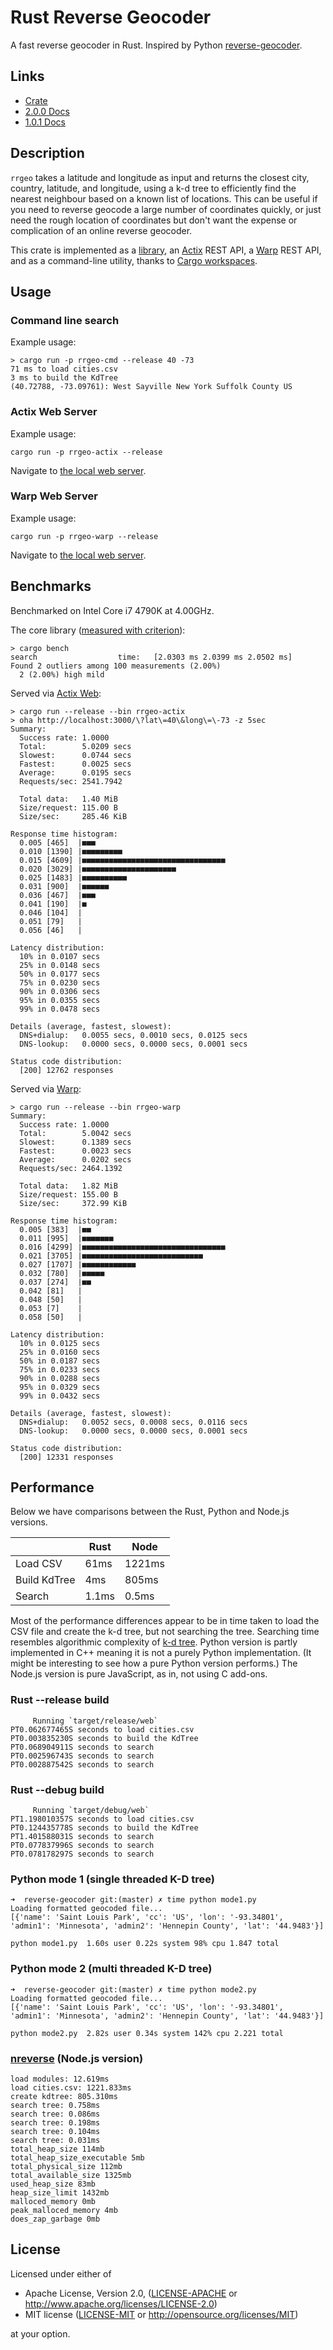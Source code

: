 # Rust Reverse Geocoder
A fast reverse geocoder in Rust. Inspired by Python [reverse-geocoder](https://github.com/thampiman/reverse-geocoder).

## Links

- [Crate](https://crates.io/crates/reverse_geocoder)
- [2.0.0 Docs](https://docs.rs/reverse_geocoder/2.0.0/reverse_geocoder/index.html)
- [1.0.1 Docs](https://docs.rs/reverse_geocoder/1.0.1/reverse_geocoder/)

## Description 
 
`rrgeo` takes a latitude and longitude as input and returns the closest city, country, latitude, and longitude, using a k-d tree to efficiently find the nearest neighbour based on a known list of locations. This can be useful if you need to reverse geocode a large number of coordinates quickly, or just need the rough location of coordinates but don't want the expense or complication of an online reverse geocoder.

This crate is implemented as a [library](https://crates.io/crates/reverse_geocoder), an [Actix](https://actix.rs/) REST API, a [Warp](https://seanmonstar.com/post/176530511587/warp) REST API, and as a command-line utility, thanks to [Cargo workspaces](https://doc.rust-lang.org/book/ch14-03-cargo-workspaces.html).

## Usage

### Command line search

Example usage:

```
> cargo run -p rrgeo-cmd --release 40 -73
71 ms to load cities.csv
3 ms to build the KdTree
(40.72788, -73.09761): West Sayville New York Suffolk County US
```

### Actix Web Server

Example usage:

```
cargo run -p rrgeo-actix --release
```

Navigate to [the local web server](http://localhost:3000/?lat=40&long=-73).

### Warp Web Server

Example usage:

```
cargo run -p rrgeo-warp --release
```

Navigate to [the local web server](http://localhost:3000/?lat=40&long=-73).

## Benchmarks 

Benchmarked on Intel Core i7 4790K at 4.00GHz.

The core library ([measured with criterion](https://github.com/japaric/criterion.rs)):

```
> cargo bench
search                  time:   [2.0303 ms 2.0399 ms 2.0502 ms]
Found 2 outliers among 100 measurements (2.00%)
  2 (2.00%) high mild
```

Served via [Actix Web](https://actix.rs/):

```
> cargo run --release --bin rrgeo-actix
> oha http://localhost:3000/\?lat\=40\&long\=\-73 -z 5sec
Summary:
  Success rate: 1.0000
  Total:        5.0209 secs
  Slowest:      0.0744 secs
  Fastest:      0.0025 secs
  Average:      0.0195 secs
  Requests/sec: 2541.7942

  Total data:   1.40 MiB
  Size/request: 115.00 B
  Size/sec:     285.46 KiB

Response time histogram:
  0.005 [465]  |■■■
  0.010 [1390] |■■■■■■■■■
  0.015 [4609] |■■■■■■■■■■■■■■■■■■■■■■■■■■■■■■■■
  0.020 [3029] |■■■■■■■■■■■■■■■■■■■■■
  0.025 [1483] |■■■■■■■■■■
  0.031 [900]  |■■■■■■
  0.036 [467]  |■■■
  0.041 [190]  |■
  0.046 [104]  |
  0.051 [79]   |
  0.056 [46]   |

Latency distribution:
  10% in 0.0107 secs
  25% in 0.0148 secs
  50% in 0.0177 secs
  75% in 0.0230 secs
  90% in 0.0306 secs
  95% in 0.0355 secs
  99% in 0.0478 secs

Details (average, fastest, slowest):
  DNS+dialup:   0.0055 secs, 0.0010 secs, 0.0125 secs
  DNS-lookup:   0.0000 secs, 0.0000 secs, 0.0001 secs

Status code distribution:
  [200] 12762 responses
```

Served via [Warp](https://github.com/seanmonstar/warp):

```
> cargo run --release --bin rrgeo-warp
Summary:
  Success rate: 1.0000
  Total:        5.0042 secs
  Slowest:      0.1389 secs
  Fastest:      0.0023 secs
  Average:      0.0202 secs
  Requests/sec: 2464.1392

  Total data:   1.82 MiB
  Size/request: 155.00 B
  Size/sec:     372.99 KiB

Response time histogram:
  0.005 [383]  |■■
  0.011 [995]  |■■■■■■■
  0.016 [4299] |■■■■■■■■■■■■■■■■■■■■■■■■■■■■■■■■
  0.021 [3705] |■■■■■■■■■■■■■■■■■■■■■■■■■■■
  0.027 [1707] |■■■■■■■■■■■■
  0.032 [780]  |■■■■■
  0.037 [274]  |■■
  0.042 [81]   |
  0.048 [50]   |
  0.053 [7]    |
  0.058 [50]   |

Latency distribution:
  10% in 0.0125 secs
  25% in 0.0160 secs
  50% in 0.0187 secs
  75% in 0.0233 secs
  90% in 0.0288 secs
  95% in 0.0329 secs
  99% in 0.0432 secs

Details (average, fastest, slowest):
  DNS+dialup:   0.0052 secs, 0.0008 secs, 0.0116 secs
  DNS-lookup:   0.0000 secs, 0.0000 secs, 0.0001 secs

Status code distribution:
  [200] 12331 responses
```


## Performance

Below we have comparisons between the Rust, Python and Node.js versions.

|              | Rust | Node   |
|--------------|------|--------|
| Load CSV     | 61ms | 1221ms |
| Build KdTree | 4ms  | 805ms  |
| Search       | 1.1ms  | 0.5ms |

Most of the performance differences appear to be in time taken to load the CSV file and create the k-d tree, but not searching the tree. Searching time resembles algorithmic complexity of [k-d tree](https://en.wikipedia.org/wiki/K-d_tree). Python version is partly implemented in C++ meaning it is not a purely Python implementation. (It might be interesting to see how a pure Python version performs.) The Node.js version is pure JavaScript, as in, not using C add-ons.

### Rust --release build

```
     Running `target/release/web`
PT0.062677465S seconds to load cities.csv
PT0.003835230S seconds to build the KdTree
PT0.068904911S seconds to search
PT0.002596743S seconds to search
PT0.002887542S seconds to search

```

### Rust --debug build

```
     Running `target/debug/web`
PT1.198010357S seconds to load cities.csv
PT0.124435778S seconds to build the KdTree
PT1.401588031S seconds to search
PT0.077837996S seconds to search
PT0.078178297S seconds to search

```

### Python mode 1 (single threaded K-D tree)

```
➜  reverse-geocoder git:(master) ✗ time python mode1.py
Loading formatted geocoded file...
[{'name': 'Saint Louis Park', 'cc': 'US', 'lon': '-93.34801', 'admin1': 'Minnesota', 'admin2': 'Hennepin County', 'lat': '44.9483'}]

python mode1.py  1.60s user 0.22s system 98% cpu 1.847 total
```

### Python mode 2 (multi threaded K-D tree)

```
➜  reverse-geocoder git:(master) ✗ time python mode2.py
Loading formatted geocoded file...
[{'name': 'Saint Louis Park', 'cc': 'US', 'lon': '-93.34801', 'admin1': 'Minnesota', 'admin2': 'Hennepin County', 'lat': '44.9483'}]

python mode2.py  2.82s user 0.34s system 142% cpu 2.221 total
```

### [nreverse](https://github.com/ggcode1/nreverse) (Node.js version)

```
load modules: 12.619ms
load cities.csv: 1221.833ms
create kdtree: 805.310ms
search tree: 0.758ms
search tree: 0.086ms
search tree: 0.198ms
search tree: 0.104ms
search tree: 0.031ms
total_heap_size 114mb
total_heap_size_executable 5mb
total_physical_size 112mb
total_available_size 1325mb
used_heap_size 83mb
heap_size_limit 1432mb
malloced_memory 0mb
peak_malloced_memory 4mb
does_zap_garbage 0mb

```

## License

Licensed under either of

 * Apache License, Version 2.0, ([LICENSE-APACHE](LICENSE-APACHE) or http://www.apache.org/licenses/LICENSE-2.0)
 * MIT license ([LICENSE-MIT](LICENSE-MIT) or http://opensource.org/licenses/MIT)

at your option.


